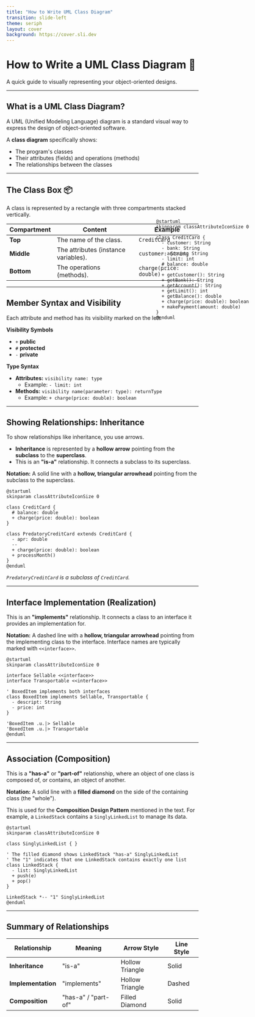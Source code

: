 ```yaml
---
title: "How to Write UML Class Diagram"
transition: slide-left
theme: seriph
layout: cover
background: https://cover.sli.dev
---
```


# How to Write a UML Class Diagram 📝

A quick guide to visually representing your object-oriented designs.

---

## What is a UML Class Diagram?

A UML (Unified Modeling Language) diagram is a standard visual way to express the design of object-oriented software.

A **class diagram** specifically shows:
* The program's classes
* Their attributes (fields) and operations (methods)
* The relationships between the classes 

---

## The Class Box 📦

A class is represented by a rectangle with three compartments stacked vertically.

| Compartment | Content | Example |
|---|---|---|
| **Top** | The name of the class. | `CreditCard` |
| **Middle**| The attributes (instance variables). | `customer: String` |
| **Bottom**| The operations (methods). | `charge(price: double)` |

---

## Member Syntax and Visibility

Each attribute and method has its visibility marked on the left. 

**Visibility Symbols**
* `+`  **public**
* `#`  **protected**
* `-`  **private**

**Type Syntax** 
* **Attributes:** `visibility name: type`
    * Example: `- limit: int`
* **Methods:** `visibility name(parameter: type): returnType`
    * Example: `+ charge(price: double): boolean`

<div style="margin:auto;position:absolute;right:10%;top:15%">

```plantuml

@startuml
skinparam classAttributeIconSize 0

class CreditCard {
  - customer: String
  - bank: String
  - account: String
  - limit: int
  # balance: double
  --
  + getCustomer(): String
  + getBank(): String
  + getAccount(): String
  + getLimit(): int
  + getBalance(): double
  + charge(price: double): boolean
  + makePayment(amount: double)
}
@enduml
```
</div>

---

## Showing Relationships: Inheritance

To show relationships like inheritance, you use arrows.

  * **Inheritance** is represented by a **hollow arrow** pointing from the **subclass** to the **superclass**. 
  * This is an **"is-a"** relationship. It connects a subclass to its superclass.

**Notation:** A solid line with a **hollow, triangular arrowhead** pointing from the subclass to the superclass.


```plantuml
@startuml
skinparam classAttributeIconSize 0

class CreditCard {
  # balance: double
  + charge(price: double): boolean
}

class PredatoryCreditCard extends CreditCard {
  - apr: double
  --
  + charge(price: double): boolean
  + processMonth()
}
@enduml
```

*`PredatoryCreditCard` is a subclass of `CreditCard`.*



---

## Interface Implementation (Realization)

This is an **"implements"** relationship. It connects a class to an interface it provides an implementation for.

**Notation:** A dashed line with a **hollow, triangular arrowhead** pointing from the implementing class to the interface. Interface names are typically marked with `<<interface>>`.

```plantuml
@startuml
skinparam classAttributeIconSize 0

interface Sellable <<interface>>
interface Transportable <<interface>>

' BoxedItem implements both interfaces
class BoxedItem implements Sellable, Transportable {
  - descript: String
  - price: int
}

'BoxedItem .u.|> Sellable
'BoxedItem .u.|> Transportable
@enduml
```

---

## Association (Composition)

This is a **"has-a"** or **"part-of"** relationship, where an object of one class is composed of, or contains, an object of another.

**Notation:** A solid line with a **filled diamond** on the side of the containing class (the "whole").

This is used for the **Composition Design Pattern** mentioned in the text. For example, a `LinkedStack` contains a `SinglyLinkedList` to manage its data.

```plantuml
@startuml
skinparam classAttributeIconSize 0

class SinglyLinkedList { }

' The filled diamond shows LinkedStack "has-a" SinglyLinkedList
' The "1" indicates that one LinkedStack contains exactly one list
class LinkedStack {
  - list: SinglyLinkedList
  + push(e)
  + pop()
}

LinkedStack *-- "1" SinglyLinkedList
@enduml
```

---

## Summary of Relationships

| Relationship | Meaning | Arrow Style | Line Style |
|---|---|---|---|
| **Inheritance** | "is-a" | Hollow Triangle | Solid |
| **Implementation**| "implements" | Hollow Triangle | Dashed |
| **Composition** | "has-a" / "part-of" | Filled Diamond | Solid |
